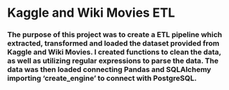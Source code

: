 # Kaggle and Wiki Movies ETL

### The purpose of this project was to create a ETL pipeline which extracted, transformed and loaded the dataset provided from Kaggle and Wiki Movies. I created functions to clean the data, as well as utilizing regular expressions to parse the data. The data was then loaded connecting Pandas and SQLAlchemy importing ‘create_engine’ to connect with PostgreSQL.
